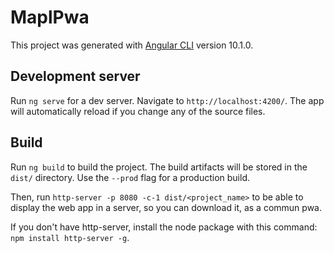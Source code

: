 # MaplPwa

This project was generated with [Angular CLI](https://github.com/angular/angular-cli) version 10.1.0.

## Development server

Run `ng serve` for a dev server. Navigate to `http://localhost:4200/`. The app will automatically reload if you change any of the source files.

## Build

Run `ng build` to build the project. The build artifacts will be stored in the `dist/` directory. Use the `--prod` flag for a production build.

Then, run `http-server -p 8080 -c-1 dist/<project_name>` to be able to display the web app in a server, so you can download it, as a
commun pwa.

If you don't have http-server, install the node package with this command: `npm install http-server -g`.
